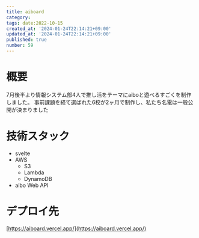 ```yaml
---
title: aiboard
category:
tags: date:2022-10-15
created_at: '2024-01-24T22:14:21+09:00'
updated_at: '2024-01-24T22:14:21+09:00'
published: true
number: 59
---
```


# 概要
7月後半より情報システム部4人で推し活をテーマにaiboと遊べるすごくを制作しました。
事前課題を経て選ばれた6校が2ヶ月で制作し、私たち名電は一般公開が決まりました

# 技術スタック
- svelte
- AWS
    - S3
    - Lambda
    - DynamoDB
- aibo Web API

# デプロイ先
[https://aiboard.vercel.app/](https://aiboard.vercel.app/)

